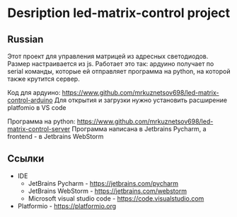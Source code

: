 # Desription led-matrix-control project

## Russian
Этот проект для управления матрицей из адресных светодиодов. Размер настраивается из js. 
Работает это так: ардуино получает по serial команды, которые ей отправляет программа на python, на которой также крутится сервер.

Код для ардуино: https://www.github.com/mrkuznetsov698/led-matrix-control-arduino
Для открытия и загрузки нужно установить расширение platfomio в VS code

Программа на python: https://www.github.com/mrkuznetsov698/led-matrix-control-server
Программа написана в Jetbrains Pycharm, а frontend - в Jetbrains WebStorm

## Ссылки
* IDE
    * JetBrains Pycharm - https://jetbrains.com/pycharm
    * JetBrains WebStorm - https://jetbrains.com/webstorm
    * Microsoft visual studio code - https://code.visualstudio.com
* Platformio - https://platformio.org
